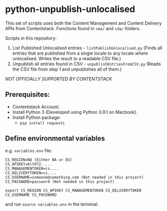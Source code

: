 # python-unpublish-unlocalised

This set of scripts uses both the Content Management and Content Delivery APIs from Contentstack. Functions found in `cma/` and `cda/` folders.

Scripts in this repository:
1. List Published Unlocalised entries - `listPublishUnlocalised.py` (Finds all entries that are published from a single locale to any locale where unlocalised. Writes the result to a readable CSV file.)
2. Unpublish all entries found in CSV - `unpublishEntriesFromCSV.py` (Reads the CSV file from step 1 and unpublishes all of them.)

*NOT OFFICIALLY SUPPORTED BY CONTENTSTACK*

## Prerequisites:
* Contentstack Account.
* Install Python 3 (Developed using Python 3.9.1 on Macbook).
* Install Python package:
  * `pip install requests`

## Define environmental variables
e.g. `variables.env` file:
```
CS_REGION=NA (Either NA or EU)
CS_APIKEY=blt972.....
CS_MANAGEMENTOKEN=cs....
CS_DELIVERYTOKEN=cs....
CS_USERNAME=someone@something.com (Not needed in this project)
CS_PASSWORD=password (Not needed in this project)

export CS_REGION CS_APIKEY CS_MANAGEMENTOKEN CS_DELIVERYTOKEN CS_USERNAME CS_PASSWORD
```
and run `source variables.env` in the terminal.

